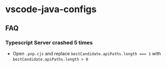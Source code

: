 # vscode-java-configs


## FAQ

### Typescript Server crashed 5 times
  - Open `.pnp.cjs` and replace `bestCandidate.apiPaths.length === 1` with `bestCandidate.apiPaths.length > 0`
